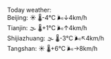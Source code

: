 Today weather:  
Beijing: ☀️   🌡️-4°C 🌬️↓4km/h  
Tianjin: 🌫  🌡️+1°C 🌬️↑4km/h  
Shijiazhuang: 🌫  🌡️-3°C 🌬️↖4km/h  
Tangshan: ☀️   🌡️+6°C 🌬️→8km/h  
